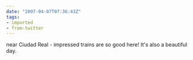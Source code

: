 ```yaml
---
date: "2007-04-07T07:36:43Z"
tags:
- imported
- from-twitter
---
```

near Ciudad Real - impressed trains are so good here\! It's also a beautiful day.
